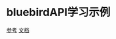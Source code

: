 
# bluebirdAPI学习示例


[参考](http://www.cnblogs.com/showtime813/p/nodejs.html)
[文档](http://bluebirdjs.com/docs/why-promises.html)